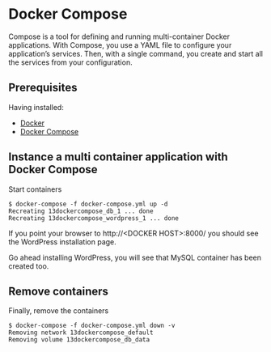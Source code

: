 # Docker Compose

Compose is a tool for defining and running multi-container Docker applications. With Compose, you use a YAML file to configure your application’s services. Then, with a single command, you create and start all the services from your configuration.

## Prerequisites

Having installed:

- [Docker](https://docs.docker.com/docker-for-windows/install/)
- [Docker Compose](https://docs.docker.com/compose/install/)


## Instance a multi container application with Docker Compose

Start containers

```console
$ docker-compose -f docker-compose.yml up -d
Recreating 13dockercompose_db_1 ... done
Recreating 13dockercompose_wordpress_1 ... done
```

If you point your browser to http://\<DOCKER HOST\>:8000/ you should see the WordPress installation page.

Go ahead installing WordPress, you will see that MySQL container has been created too.

## Remove containers

Finally, remove the containers

```console
$ docker-compose -f docker-compose.yml down -v
Removing network 13dockercompose_default
Removing volume 13dockercompose_db_data
```